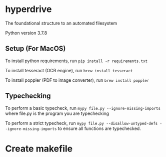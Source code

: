 # hyperdrive

The foundational structure to an automated filesystem

Python version 3.7.8

## Setup (For MacOS)

To install python requirements, run `pip install -r requirements.txt`

To install tesseract (OCR engine), run `brew install tesseract`

To install poppler (PDF to image converter), run `brew install poppler`

## Typechecking

To perform a basic typecheck, run `mypy file.py --ignore-missing-imports` where file.py is the program you are typechecking

To perform a strict typecheck, run `mypy file.py --disallow-untyped-defs --ignore-missing-imports` to ensure all functions are typechecked.

# Create makefile